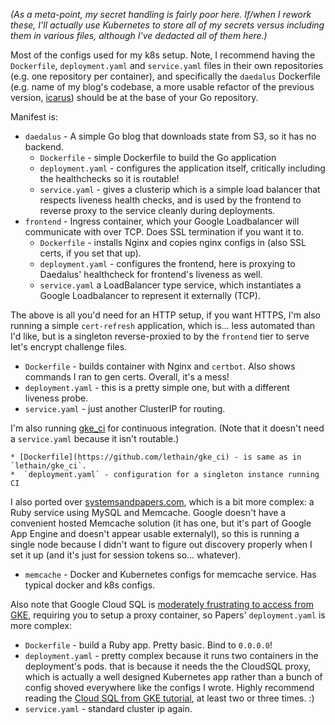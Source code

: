 *(As a meta-point, my secret handling is fairly poor here. If/when I rework these,
I'll actually use Kubernetes to store all of my secrets versus including them in various
files, although I've dedacted all of them here.)*

Most of the configs used for my k8s setup.
Note, I recommend having the `Dockerfile`, `deployment.yaml` and `service.yaml` files
in their own repositories (e.g. one repository per container), and specifically the
`daedalus` Dockerfile (e.g. name of my blog's codebase, a more usable refactor of the previous version,
[icarus](https://github.com/lethain/icarus)) should be at the base of your Go repository.

Manifest is:

* `daedalus` - A simple Go blog that downloads state from S3, so it has no backend.
    * `Dockerfile` - simple Dockerfile to build the Go application
    * `deployment.yaml` - configures the application itself, critically including the healthchecks so it is routable!
    * `service.yaml` - gives a clusterip which is a simple load balancer that respects liveness health checks,
        and is used by the frontend to reverse proxy to the service cleanly during deployments.
* `frontend` - Ingress container, which your Google Loadbalancer will communicate with over TCP. Does SSL termination if you want it to.
    * `Dockerfile` - installs Nginx and copies nginx configs in (also SSL certs, if you set that up).
    * `deployment.yaml` - configures the frontend, here is proxying to Daedalus' healthcheck for frontend's liveness as well.
    * `service.yaml` a LoadBalancer type service, which instantiates a Google Loadbalancer to represent it externally (TCP).


The above is all you'd need for an HTTP setup, if you want HTTPS, I'm also running a simple `cert-refresh` application,
which is... less automated than I'd like, but is a singleton reverse-proxied to by the `frontend` tier to serve let's encrypt
challenge files.

* `Dockerfile` - builds container with Nginx and `certbot`. Also shows commands I ran to gen certs.
    Overall, it's a mess!
* `deployment.yaml` - this is a pretty simple one, but with a different liveness probe.
* `service.yaml` - just another ClusterIP for routing.

I'm also running [gke_ci](https://github.com/lethain/gke_ci) for continuous integration.
(Note that it doesn't need a `service.yaml` because it isn't routable.)

    * [Dockerfile](https://github.com/lethain/gke_ci) - is same as in `lethain/gke_ci`.
    *  `deployment.yaml` - configuration for a singleton instance running CI

I also ported over [systemsandpapers.com](https://systemsandpapers.com/), which is a bit more complex:
a Ruby service using MySQL and Memcache. Google doesn't have a convenient hosted Memcache solution
(it has one, but it's part of Google App Engine and doesn't appear usable externalyl), so this is running
a single node because I didn't want to figure out discovery properly when I set it up (and it's just for
session tokens so... whatever).

* `memcache` - Docker and Kubernetes configs for memcache service. Has typical docker and k8s configs.

Also note that Google Cloud SQL is [moderately frustrating to access from GKE](https://cloud.google.com/sql/docs/mysql/connect-container-engine),
requiring you to setup a proxy container, so Papers' `deployment.yaml` is more complex:

* `Dockerfile` - build a Ruby app. Pretty basic. Bind to `0.0.0.0`!
* `deployment.yaml` - pretty complex because it runs two containers in the deployment's pods.
    that is because it needs the the CloudSQL proxy, which is actually a well designed
    Kubernetes app rather than a bunch of config shoved everywhere like the configs I wrote.
    Highly recommend reading the [Cloud SQL from GKE tutorial](https://cloud.google.com/sql/docs/mysql/connect-container-engine),
    at least two or three times. :)
* `service.yaml` - standard cluster ip again.



